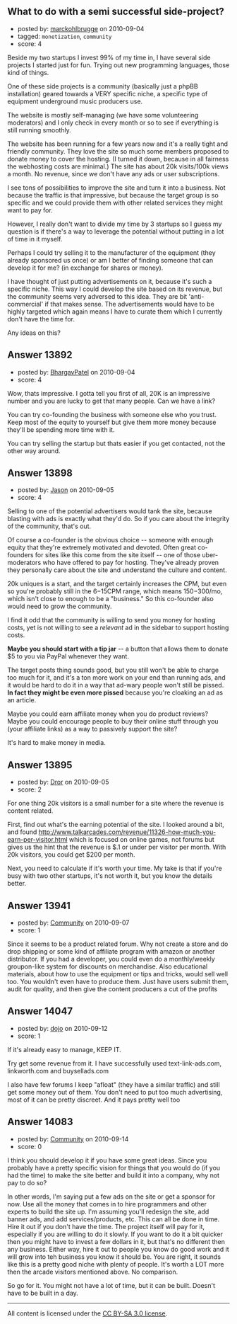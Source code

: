 ## What to do with a semi successful side-project?

- posted by: [marckohlbrugge](https://stackexchange.com/users/-1/4116-marckohlbrugge) on 2010-09-04
- tagged: `monetization`, `community`
- score: 4

Beside my two startups I invest 99% of my time in, I have several side projects I started just for fun. Trying out new programming languages, those kind of things.

One of these side projects is a community (basically just a phpBB installation) geared towards a VERY specific niche, a specific type of equipment underground music producers use.

The website is mostly self-managing (we have some volunteering moderators) and I only check in every month or so to see if everything is still running smoothly.

The website has been running for a few years now and it's a really tight and friendly community. They love the site so much some members proposed to donate money to cover the hosting. (I turned it down, because in all fairness the webhosting costs are minimal.) The site has about 20k visits/100k views a month. No revenue, since we don't have any ads or user subscriptions. 

I see tons of possibilities to improve the site and turn it into a business. Not because the traffic is that impressive, but because the target group is so specific and we could provide them with other related services they might want to pay for.

However, I really don't want to divide my time by 3 startups so I guess my question is if there's a way to leverage the potential without putting in a lot of time in it myself.

Perhaps I could try selling it to the manufacturer of the equipment (they already sponsored us once) or am I better of finding someone that can develop it for me? (in exchange for shares or money).

I have thought of just putting advertisements on it, because it's such a specific niche. This way I could develop the site based on its revenue, but the community seems very adversed to this idea. They are bit 'anti-commercial' if that makes sense. The advertisements would have to be highly targeted which again means I have to curate them which I currently don't have the time for.

Any ideas on this?


## Answer 13892

- posted by: [BhargavPatel](https://stackexchange.com/users/-1/3998-bhargavpatel) on 2010-09-04
- score: 4

Wow, thats impressive. I gotta tell you first of all, 20K is an impressive number and you are lucky to get that many people. Can we have a link? 

You can try co-founding the business with someone else who you trust. Keep most of the equity to yourself but give them more money because they'll be spending more time with it. 

You can try selling the startup but thats easier if you get contacted, not the other way around.


## Answer 13898

- posted by: [Jason](https://stackexchange.com/users/-1/2-jason) on 2010-09-05
- score: 4

Selling to one of the potential advertisers would tank the site, because blasting with ads is exactly what they'd do.  So if you care about the integrity of the community, that's out.

Of course a co-founder is the obvious choice -- someone with enough equity that they're extremely motivated and devoted.  Often great co-founders for sites like this come from the site itself -- one of those uber-moderators who have offered to pay for hosting.  They've already proven they personally care about the site and understand the culture and content.

20k uniques is a start, and the target certainly increases the CPM, but even so you're probably still in the $6-$15CPM range, which means $150-$300/mo, which isn't close to enough to be a "business."  So this co-founder also would need to grow the community.

I find it odd that the community is willing to send you money for hosting costs, yet is not willing to see a *relevant* ad in the sidebar to support hosting costs.

**Maybe you should start with a tip jar** -- a button that allows them to donate $5 to you via PayPal whenever they want.

The target posts thing sounds good, but you still won't be able to charge too much for it, and it's a ton more work on your end than running ads, and it would be hard to do it in a way that ad-wary people won't still be pissed.  **In fact they might be even more pissed** because you're cloaking an ad as an article.

Maybe you could earn affiliate money when you do product reviews?  Maybe you could encourage people to buy their online stuff through you (your affiliate links) as a way to passively support the site?

It's hard to make money in media.


## Answer 13895

- posted by: [Dror](https://stackexchange.com/users/-1/1057-dror) on 2010-09-05
- score: 2

For one thing 20k visitors is a small number for a site where the revenue is content related. 

First, find out what's the earning potential of the site. I looked around a bit, and found
http://www.talkarcades.com/revenue/11326-how-much-you-earn-per-visitor.html which is focused on online games, not forums but gives us the hint that the revenue is $.1 or under per visitor per month. With 20k visitors, you could get $200 per month. 

Next, you need to calculate if it's worth your time. My take is that if you're busy with two other startups, it's not worth it, but you know the details better. 


## Answer 13941

- posted by: [Community](https://stackexchange.com/users/-1/-1-community) on 2010-09-07
- score: 1

Since it seems to be a product related forum. Why not create a store and do drop shipping or some kind of affiliate program with amazon or another distributor. If you had a developer, you could even do a monthly/weekly groupon-like system for discounts on merchandise. Also educational materials, about how to use the equipment or tips and tricks, would sell well too. You wouldn't even have to produce them. Just have users submit them, audit for quality, and then give the content producers a cut of the profits


## Answer 14047

- posted by: [dojo](https://stackexchange.com/users/-1/3581-dojo) on 2010-09-12
- score: 1

If it's already easy to manage, KEEP IT.

Try get some revenue from it. I have successfully used text-link-ads.com, linkworth.com and buysellads.com

I also have few forums I keep "afloat" (they have a similar traffic) and still get some money out of them. You don't need to put too much advertising, most of it can be pretty discreet. And it pays pretty well too


## Answer 14083

- posted by: [Community](https://stackexchange.com/users/-1/-1-community) on 2010-09-14
- score: 0

I think you should develop it if you have some great ideas.  Since you probably have a pretty specific vision for things that you would do (if you had the time) to make the site better and build it into a company, why not pay to do so?

In other words, I'm saying put a few ads on the site or get a sponsor for now. Use all the money that comes in to hire programmers and other experts to build the site up. I'm assuming you'll redesign the site, add banner ads, and add services/products, etc.  This can all be done in time. Hire it out if you don't have the time.  The project itself will pay for it, especially if you are willing to do it slowly. If you want to do it a bit quicker then you might have to invest a few dollars in it, but that's no different then any business.  Either way, hire it out to people you know do good work and it will grow into teh business you know it should be. You are right, it sounds like this is a pretty good niche with plenty of people. It's worth a LOT more then the arcade visitors mentioned above. No comparison.

So go for it. You might not have a lot of time, but it can be built.  Doesn't have to be built in a day.



---

All content is licensed under the [CC BY-SA 3.0 license](https://creativecommons.org/licenses/by-sa/3.0/).
